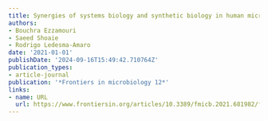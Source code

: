 ```yaml
---
title: Synergies of systems biology and synthetic biology in human microbiome studies
authors:
- Bouchra Ezzamouri
- Saeed Shoaie
- Rodrigo Ledesma-Amaro
date: '2021-01-01'
publishDate: '2024-09-16T15:49:42.710764Z'
publication_types:
- article-journal
publication: '*Frontiers in microbiology 12*'
links:
- name: URL
  url: https://www.frontiersin.org/articles/10.3389/fmicb.2021.681982/full
---
```

